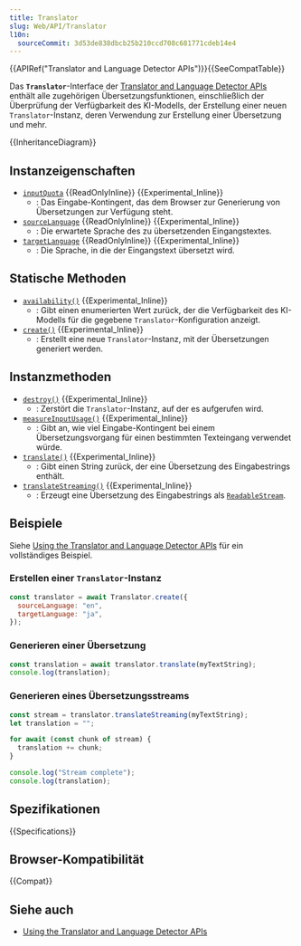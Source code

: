 ```yaml
---
title: Translator
slug: Web/API/Translator
l10n:
  sourceCommit: 3d53de838dbcb25b210ccd708c681771cdeb14e4
---
```


{{APIRef("Translator and Language Detector APIs")}}{{SeeCompatTable}}

Das **`Translator`**-Interface der [Translator and Language Detector APIs](/de/docs/Web/API/Translator_and_Language_Detector_APIs) enthält alle zugehörigen Übersetzungsfunktionen, einschließlich der Überprüfung der Verfügbarkeit des KI-Modells, der Erstellung einer neuen `Translator`-Instanz, deren Verwendung zur Erstellung einer Übersetzung und mehr.

{{InheritanceDiagram}}

## Instanzeigenschaften

- [`inputQuota`](/de/docs/Web/API/Translator/inputQuota) {{ReadOnlyInline}} {{Experimental_Inline}}
  - : Das Eingabe-Kontingent, das dem Browser zur Generierung von Übersetzungen zur Verfügung steht.
- [`sourceLanguage`](/de/docs/Web/API/Translator/sourceLanguage) {{ReadOnlyInline}} {{Experimental_Inline}}
  - : Die erwartete Sprache des zu übersetzenden Eingangstextes.
- [`targetLanguage`](/de/docs/Web/API/Translator/targetLanguage) {{ReadOnlyInline}} {{Experimental_Inline}}
  - : Die Sprache, in die der Eingangstext übersetzt wird.

## Statische Methoden

- [`availability()`](/de/docs/Web/API/Translator/availability_static) {{Experimental_Inline}}
  - : Gibt einen enumerierten Wert zurück, der die Verfügbarkeit des KI-Modells für die gegebene `Translator`-Konfiguration anzeigt.
- [`create()`](/de/docs/Web/API/Translator/create_static) {{Experimental_Inline}}
  - : Erstellt eine neue `Translator`-Instanz, mit der Übersetzungen generiert werden.

## Instanzmethoden

- [`destroy()`](/de/docs/Web/API/Translator/destroy) {{Experimental_Inline}}
  - : Zerstört die `Translator`-Instanz, auf der es aufgerufen wird.
- [`measureInputUsage()`](/de/docs/Web/API/Translator/measureInputUsage) {{Experimental_Inline}}
  - : Gibt an, wie viel Eingabe-Kontingent bei einem Übersetzungsvorgang für einen bestimmten Texteingang verwendet würde.
- [`translate()`](/de/docs/Web/API/Translator/translate) {{Experimental_Inline}}
  - : Gibt einen String zurück, der eine Übersetzung des Eingabestrings enthält.
- [`translateStreaming()`](/de/docs/Web/API/Translator/translateStreaming) {{Experimental_Inline}}
  - : Erzeugt eine Übersetzung des Eingabestrings als [`ReadableStream`](/de/docs/Web/API/ReadableStream).

## Beispiele

Siehe [Using the Translator and Language Detector APIs](/de/docs/Web/API/Translator_and_Language_Detector_APIs/Using) für ein vollständiges Beispiel.

### Erstellen einer `Translator`-Instanz

```js
const translator = await Translator.create({
  sourceLanguage: "en",
  targetLanguage: "ja",
});
```

### Generieren einer Übersetzung

```js
const translation = await translator.translate(myTextString);
console.log(translation);
```

### Generieren eines Übersetzungsstreams

```js
const stream = translator.translateStreaming(myTextString);
let translation = "";

for await (const chunk of stream) {
  translation += chunk;
}

console.log("Stream complete");
console.log(translation);
```

## Spezifikationen

{{Specifications}}

## Browser-Kompatibilität

{{Compat}}

## Siehe auch

- [Using the Translator and Language Detector APIs](/de/docs/Web/API/Translator_and_Language_Detector_APIs/Using)
